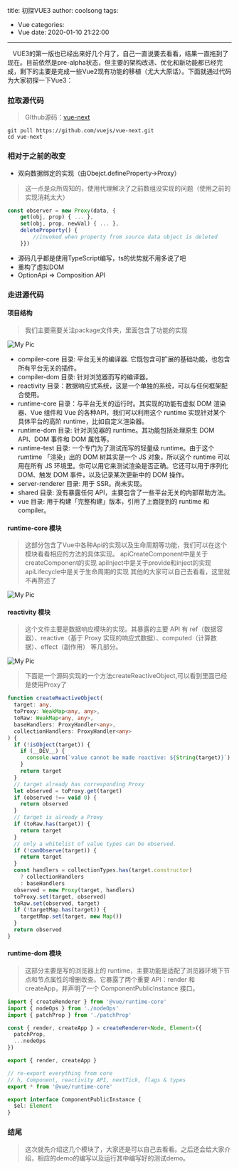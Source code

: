 title: 初探VUE3
author: coolsong
tags:
  - Vue
categories:
  - Vue
date: 2020-01-10 21:22:00
---
&nbsp;&nbsp;&nbsp;VUE3的第一版也已经出来好几个月了，自己一直说要去看看，结果一直拖到了现在。目前依然是pre-alpha状态，但主要的架构改进、优化和新功能都已经完成，剩下的主要是完成一些Vue2现有功能的移植（尤大大原话）。下面就通过代码为大家初探一下Vue3：
<!--more-->
### 拉取源代码
>GIthub源码：[vue-next](https://github.com/vuejs/vue-next)

```
git pull https://github.com/vuejs/vue-next.git
cd vue-next
```

### 相对于之前的改变
* 双向数据绑定的实现（由Obejct.defineProperty->Proxy）
>这一点是众所周知的，使用代理解决了之前数组没实现的问题（使用之前的实现消耗太大）
```JavaScript
const observer = new Proxy(data, {
    get(obj, prop) { ... },
    set(obj, prop, newVal) { ... },
    deleteProperty() {
        //invoked when property from source data object is deleted
    }})
```
* 源码几乎都是使用TypeScript编写，ts的优势就不用多说了吧
* 重构了虚拟DOM
* OptionApi => Composition API

### 走进源代码
#### 项目结构
> 我们主要需要关注package文件夹，里面包含了功能的实现
> 
![My Pic](/images/vue31.png)
* compiler-core 目录: 平台无关的编译器. 它既包含可扩展的基础功能，也包含所有平台无关的插件。
* compiler-dom 目录: 针对浏览器而写的编译器。
* reactivity 目录：数据响应式系统，这是一个单独的系统，可以与任何框架配合使用。
* runtime-core 目录：与平台无关的运行时。其实现的功能有虚拟 DOM 渲染器、Vue 组件和 Vue 的各种API，我们可以利用这个 runtime 实现针对某个具体平台的高阶 runtime，比如自定义渲染器。
* runtime-dom 目录: 针对浏览器的 runtime。其功能包括处理原生 DOM API、DOM 事件和 DOM 属性等。
* runtime-test 目录: 一个专门为了测试而写的轻量级 runtime。由于这个 rumtime 「渲染」出的 DOM 树其实是一个 JS 对象，所以这个 runtime 可以用在所有 JS 环境里。你可以用它来测试渲染是否正确。它还可以用于序列化 DOM、触发 DOM 事件，以及记录某次更新中的 DOM 操作。
* server-renderer 目录: 用于 SSR。尚未实现。
* shared 目录: 没有暴露任何 API，主要包含了一些平台无关的内部帮助方法。
* vue 目录: 用于构建「完整构建」版本，引用了上面提到的 runtime 和 compiler。


#### runtime-core 模块
>这部分包含了Vue中各种Api的实现以及生命周期等功能，我们可以在这个模块看看相应的方法的具体实现。
>apiCreateComponent中是关于createComponent的实现
>apiInject中是关于provide和inject的实现
>apiLifecycle中是关于生命周期的实现
>其他的大家可以自己去看看，这里就不再赘述了
>
![My Pic](/images/vue32.png)

#### reactivity 模块
>这个文件主要是数据响应模块的实现。其暴露的主要 API 有 ref（数据容器）、reactive（基于 Proxy 实现的响应式数据）、computed（计算数据）、effect（副作用） 等几部分。
>
![My Pic](/images/vue33.png)
>下面是一个源码实现的一个方法createReactiveObject,可以看到里面已经是使用Proxy了
```TypeScript
function createReactiveObject(
  target: any,
  toProxy: WeakMap<any, any>,
  toRaw: WeakMap<any, any>,
  baseHandlers: ProxyHandler<any>,
  collectionHandlers: ProxyHandler<any>
) {
  if (!isObject(target)) {
    if (__DEV__) {
      console.warn(`value cannot be made reactive: ${String(target)}`)
    }
    return target
  }
  // target already has corresponding Proxy
  let observed = toProxy.get(target)
  if (observed !== void 0) {
    return observed
  }
  // target is already a Proxy
  if (toRaw.has(target)) {
    return target
  }
  // only a whitelist of value types can be observed.
  if (!canObserve(target)) {
    return target
  }
  const handlers = collectionTypes.has(target.constructor)
    ? collectionHandlers
    : baseHandlers
  observed = new Proxy(target, handlers)
  toProxy.set(target, observed)
  toRaw.set(observed, target)
  if (!targetMap.has(target)) {
    targetMap.set(target, new Map())
  }
  return observed
}
```

#### runtime-dom 模块
>这部分主要是写的浏览器上的 runtime，主要功能是适配了浏览器环境下节点和节点属性的增删改查。它暴露了两个重要 API：render 和 createApp，并声明了一个 ComponentPublicInstance 接口。

```TypeScript
import { createRenderer } from '@vue/runtime-core'
import { nodeOps } from './nodeOps'
import { patchProp } from './patchProp'

const { render, createApp } = createRenderer<Node, Element>({
  patchProp,
  ...nodeOps
})

export { render, createApp }

// re-export everything from core
// h, Component, reactivity API, nextTick, flags & types
export * from '@vue/runtime-core'

export interface ComponentPublicInstance {
  $el: Element
}
```

### 结尾
>这次就先介绍这几个模块了，大家还是可以自己去看看。之后还会给大家介绍，相应的demo的编写以及运行其中编写好的测试demo。






